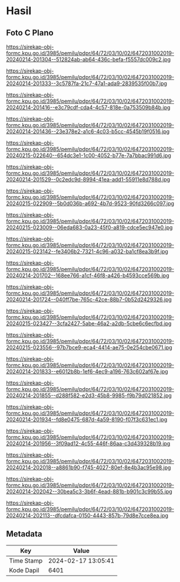 # Hasil

## Foto C Plano

https://sirekap-obj-formc.kpu.go.id/3985/pemilu/pdpr/64/72/03/10/02/6472031002019-20240214-201304--512824ab-ab64-436c-befa-f5557dc009c2.jpg

https://sirekap-obj-formc.kpu.go.id/3985/pemilu/pdpr/64/72/03/10/02/6472031002019-20240214-201333--3c5787fa-21c7-47a1-ada9-2839535f00b7.jpg

https://sirekap-obj-formc.kpu.go.id/3985/pemilu/pdpr/64/72/03/10/02/6472031002019-20240214-201416--e3c79cdf-cda4-4c57-818e-0a753509b84b.jpg

https://sirekap-obj-formc.kpu.go.id/3985/pemilu/pdpr/64/72/03/10/02/6472031002019-20240214-201436--23e378e2-a1c6-4c03-b5cc-4545b19f0516.jpg

https://sirekap-obj-formc.kpu.go.id/3985/pemilu/pdpr/64/72/03/10/02/6472031002019-20240215-022640--654dc3e1-1c00-4052-b77e-7a7bbac991d6.jpg

https://sirekap-obj-formc.kpu.go.id/3985/pemilu/pdpr/64/72/03/10/02/6472031002019-20240214-201529--0c2edc9d-8994-41ea-add1-55911e8d788d.jpg

https://sirekap-obj-formc.kpu.go.id/3985/pemilu/pdpr/64/72/03/10/02/6472031002019-20240215-022909--5b0d036b-a692-4b7d-9523-90fd3266c097.jpg

https://sirekap-obj-formc.kpu.go.id/3985/pemilu/pdpr/64/72/03/10/02/6472031002019-20240215-023009--06eda683-0a23-45f0-a819-cdce5ec947e0.jpg

https://sirekap-obj-formc.kpu.go.id/3985/pemilu/pdpr/64/72/03/10/02/6472031002019-20240215-023142--fe3406b2-7321-4c96-a032-ba1cf8ea3b9f.jpg

https://sirekap-obj-formc.kpu.go.id/3985/pemilu/pdpr/64/72/03/10/02/6472031002019-20240214-201702--168ee766-a1cf-46f8-a426-b4593cce569b.jpg

https://sirekap-obj-formc.kpu.go.id/3985/pemilu/pdpr/64/72/03/10/02/6472031002019-20240214-201724--040ff7be-765c-42ce-88b7-0b52d2429326.jpg

https://sirekap-obj-formc.kpu.go.id/3985/pemilu/pdpr/64/72/03/10/02/6472031002019-20240215-023427--3cfa2427-5abe-46a2-a2db-5cbe6c6ecfbd.jpg

https://sirekap-obj-formc.kpu.go.id/3985/pemilu/pdpr/64/72/03/10/02/6472031002019-20240215-023556--97b7bce9-eca4-4414-ae75-0e254cbe0671.jpg

https://sirekap-obj-formc.kpu.go.id/3985/pemilu/pdpr/64/72/03/10/02/6472031002019-20240214-201833--e6012b8b-1ef6-4ec9-a196-763c602af67e.jpg

https://sirekap-obj-formc.kpu.go.id/3985/pemilu/pdpr/64/72/03/10/02/6472031002019-20240214-201855--d288f582-e2d3-45b8-9985-f9b79d021852.jpg

https://sirekap-obj-formc.kpu.go.id/3985/pemilu/pdpr/64/72/03/10/02/6472031002019-20240214-201934--fd8e0475-687d-4a59-8190-f07f3c631ec1.jpg

https://sirekap-obj-formc.kpu.go.id/3985/pemilu/pdpr/64/72/03/10/02/6472031002019-20240214-201956--3f09ad12-4c55-446f-86aa-c3d439328b19.jpg

https://sirekap-obj-formc.kpu.go.id/3985/pemilu/pdpr/64/72/03/10/02/6472031002019-20240214-202018--a8861b90-f745-4027-80ef-8e4b3ac95e98.jpg

https://sirekap-obj-formc.kpu.go.id/3985/pemilu/pdpr/64/72/03/10/02/6472031002019-20240214-202042--30bea5c3-3b6f-4ead-881b-b901c3c99b55.jpg

https://sirekap-obj-formc.kpu.go.id/3985/pemilu/pdpr/64/72/03/10/02/6472031002019-20240214-202113--dfcdafca-0150-4443-857b-79d8e7cce8ea.jpg


## Metadata

| Key        | Value               |
| ---------- | ------------------- |
| Time Stamp | 2024-02-17 13:05:41 |
| Kode Dapil | 6401                |



